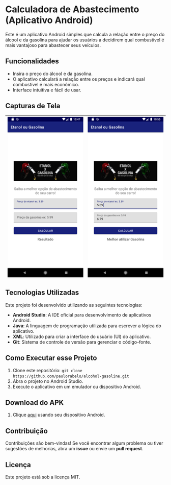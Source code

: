 # Calculadora de Abastecimento (Aplicativo Android)

Este é um aplicativo Android simples que calcula a relação entre o preço do álcool e da gasolina para ajudar os usuários a decidirem qual combustível é mais vantajoso para abastecer seus veículos.

## Funcionalidades

- Insira o preço do álcool e da gasolina.
- O aplicativo calculará a relação entre os preços e indicará qual combustível é mais econômico.
- Interface intuitiva e fácil de usar.

## Capturas de Tela



| <img title="" src="assets_readme/tela_01_a_g.png" alt="Tela inicial" width="259" data-align="left"> | <img src="assets_readme/tela_03_a_g.png" title="" alt="Resultado do Cálculo" width="259"> |
| --------------------------------------------------------------------------------------------------- | ----------------------------------------------------------------------------------------- |






## Tecnologias Utilizadas

Este projeto foi desenvolvido utilizando as seguintes tecnologias:

- **Android Studio**: A IDE oficial para desenvolvimento de aplicativos Android.
- **Java**: A linguagem de programação utilizada para escrever a lógica do aplicativo.
- **XML**: Utilizado para criar a interface do usuário (UI) do aplicativo.
- **Git**: Sistema de controle de versão para gerenciar o código-fonte.

## Como Executar esse Projeto

1. Clone este repositório: `git clone https://github.com/paulorabelo/alcohol-gasoline.git`
2. Abra o projeto no Android Studio.
3. Execute o aplicativo em um emulador ou dispositivo Android.

## Download do  APK

1. Clique [aqui](https://github.com/paulorabelo/alcohol-gasoline/blob/main/assets_readme/release_apkalcohol-gasoline.apk) usando seu dispositivo Android.

## Contribuição

Contribuições são bem-vindas! Se você encontrar algum problema ou tiver sugestões de melhorias, abra um **issue** ou envie um **pull request**.

## Licença

Este projeto está sob a licença MIT.